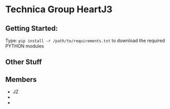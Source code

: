 # Technica Group HeartJ3

## Getting Started:
Type: `pip install -r /path/to/requirements.txt` to download the required PYTHON modules

## Other Stuff

## Members
 - JZ
 - 
 - 